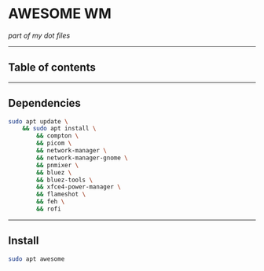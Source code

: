 # AWESOME WM

*part of my dot files*

---

## Table of contents

---

## Dependencies

```bash
sudo apt update \
    && sudo apt install \
        && compton \
        && picom \
        && network-manager \
        && network-manager-gnome \
        && pnmixer \
        && bluez \
        && bluez-tools \
        && xfce4-power-manager \
        && flameshot \
        && feh \
        && rofi
```

---

## Install

```bash
sudo apt awesome
```
